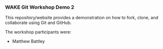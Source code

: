 ### WAKE Git Workshop Demo 2

This repository/website provides a demonstration on how to fork, clone, and collaborate using Git and GitHub.

The workshop participants were:

* Matthew Battley

